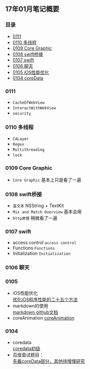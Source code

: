 ## 17年01月笔记概要

### 目录

* [0111 ](#0111)
* [0110 多线程](#0110)
* [0109 Core Graphic](#0109)
* [0108 swift桥接](#0108)
* [0107 swift](#0107)
* [0106 聊天](#0106)
* [0105 iOS性能优化](#0105)
* [0104 coreData](#0104)

### 0111
  * `CacheOfWebView`
  * `InteractWithWebView`
  * `security`

### 0110 多线程
  * `CALayer`                
  * `Regex`                  
  * `Multithreading`
  * `lock`        

### 0109  Core Graphic
  * `Core Graphic`            基本上只是看了一遍

### 0108 swift桥接
  * `富文本`                   NSString + TextKit
  * `Mix and Match Overview`  基本会用
  * `http原理`                 稍微看了一遍

### 0107 swift

  * access control `access control`
  * Functions `Functions`
  * Initialization `Initialization`

### 0106 聊天

### 0105
  * iOS性能优化  
  [优化iOS程序性能的二十五个方法](http://www.code4app.com/blog-822721-729.html)
  * markdown的使用  
  [markdown github文档](https://guides.github.com/features/mastering-markdown/)  
  * coreAnimation
  [coreAnimation](http://www.code4app.com/thread-12087-1-1.html)

### 0104
  * coredata  
  [coredata初级](http://blog.csdn.net/ruglcc/article/details/50557344)
  * 百度面试题目：  
  [先看coreData部分，其他待慢慢研究](http://www.jianshu.com/p/4d7292741f5)
